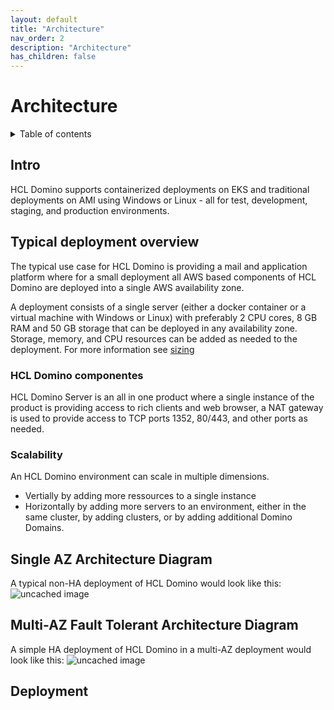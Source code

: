 ```yaml
---
layout: default
title: "Architecture"
nav_order: 2
description: "Architecture"
has_children: false
---
```


<h1>Architecture</h1>

<details close markdown="block">
  <summary>
    Table of contents
  </summary>
  {: .text-delta }
1. TOC
{:toc}
</details>


## Intro
HCL Domino supports containerized deployments on EKS and traditional deployments on AMI using Windows or Linux - all for test, development, staging, and production environments.

## Typical deployment overview
The typical use case for HCL Domino is providing a mail and application platform where for a small deployment all AWS based components of HCL Domino are deployed into a single AWS availability zone. 

A deployment consists of a single server (either a docker container or a virtual machine with Windows or Linux) with preferably 2 CPU cores, 8 GB RAM and 50 GB storage that can be deployed in any availability zone. 
Storage, memory, and CPU resources can be added as needed to the deployment. For more information see [sizing](sizing.md)

### HCL Domino componentes

HCL Domino Server is an all in one product where a single instance of the product is providing access to rich clients and web browser, a NAT gateway is used to provide access to TCP ports 1352, 80/443, and other ports as needed. 

### Scalability

An HCL Domino environment can scale in multiple dimensions.
* Vertially by adding more ressources to a single instance
* Horizontally by adding more servers to an environment, either in the same cluster, by adding clusters, or by adding additional Domino Domains.

## Single AZ Architecture Diagram

A typical non-HA deployment of HCL Domino would look like this:
![uncached image](http://www.plantuml.com/plantuml/proxy?cache=no&src=https://raw.githubusercontent.com/HCL-TECH-SOFTWARE/domino-on-aws/main/docs/assets/plantuml/domino-aws-single-az.puml)

## Multi-AZ Fault Tolerant Architecture Diagram

A simple HA deployment of HCL Domino in a multi-AZ deployment would look like this:
![uncached image](http://www.plantuml.com/plantuml/proxy?cache=no&src=https://raw.githubusercontent.com/HCL-TECH-SOFTWARE/domino-on-aws/main/docs/assets/plantuml/domino-aws.puml)

## Deployment